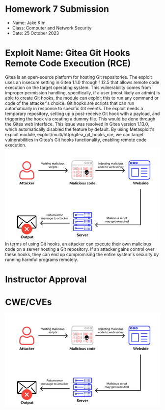 # **Homework 7 Submission**

- Name: Jake Kim
- Class: Computer and Network Security
- Date: 25 October 2023

# Exploit Name: Gitea Git Hooks Remote Code Execution (RCE)
Gitea is an open-source platform for hosting Git repositories. The exploit uses an insecure setting in Gitea 1.1.0 through 1.12.5 that allows remote code execution on the target operating system. This vulnerability comes from improper permission handling, specifically, if a user (most likely an admin) is able to create Git hooks, the module can exploit this to run any command or code of the attacker's choice. Git hooks are scripts that can run automatically in response to specific Git events. The exploit needs a temporary repository, setting up a post-receive Git hook with a payload, and triggering the hook via creating a dummy file. This would be done through the Gitea web interface. This issue was resolved in Gitea version 1.13.0, which automatically disabled the feature by default. By using Metasploit's exploit module, exploit/multi/http/gitea_git_hooks_rce, we can target vulnerabilities in Gitea's Git hooks functionality, enabling remote code execution. 
![screenshot](RCE_Diagram.png)
In terms of using Git hooks, an attacker can execute their own malicious code on a server hosting a Git repository. If an attacker gains control over these hooks, they can end up compromising the entire system's security by running harmful programs remotely. 


# Instructor Approval


# CWE/CVEs
![screenshot](RCE_Diagram.png)



